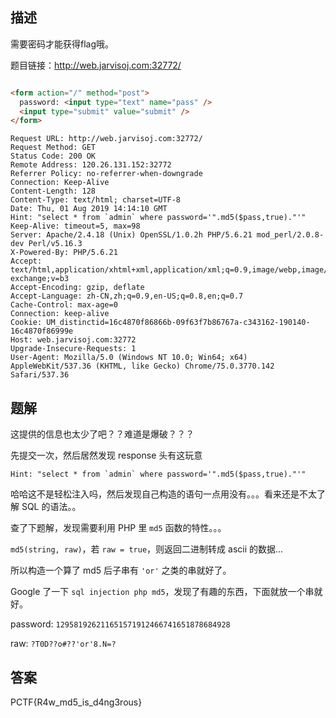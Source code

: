 ## 描述

需要密码才能获得flag哦。

题目链接：http://web.jarvisoj.com:32772/

```html

<form action="/" method="post">
  password: <input type="text" name="pass" />
  <input type="submit" value="submit" />
</form>

```

```
Request URL: http://web.jarvisoj.com:32772/
Request Method: GET
Status Code: 200 OK
Remote Address: 120.26.131.152:32772
Referrer Policy: no-referrer-when-downgrade
Connection: Keep-Alive
Content-Length: 128
Content-Type: text/html; charset=UTF-8
Date: Thu, 01 Aug 2019 14:14:10 GMT
Hint: "select * from `admin` where password='".md5($pass,true)."'"
Keep-Alive: timeout=5, max=98
Server: Apache/2.4.18 (Unix) OpenSSL/1.0.2h PHP/5.6.21 mod_perl/2.0.8-dev Perl/v5.16.3
X-Powered-By: PHP/5.6.21
Accept: text/html,application/xhtml+xml,application/xml;q=0.9,image/webp,image/apng,*/*;q=0.8,application/signed-exchange;v=b3
Accept-Encoding: gzip, deflate
Accept-Language: zh-CN,zh;q=0.9,en-US;q=0.8,en;q=0.7
Cache-Control: max-age=0
Connection: keep-alive
Cookie: UM_distinctid=16c4870f86866b-09f63f7b86767a-c343162-190140-16c4870f86999e
Host: web.jarvisoj.com:32772
Upgrade-Insecure-Requests: 1
User-Agent: Mozilla/5.0 (Windows NT 10.0; Win64; x64) AppleWebKit/537.36 (KHTML, like Gecko) Chrome/75.0.3770.142 Safari/537.36
```

## 题解

这提供的信息也太少了吧？？难道是爆破？？？

先提交一次，然后居然发现 response 头有这玩意

```
Hint: "select * from `admin` where password='".md5($pass,true)."'"
```

哈哈这不是轻松注入吗，然后发现自己构造的语句一点用没有。。。看来还是不太了解 SQL 的语法。。

查了下题解，发现需要利用 PHP 里 `md5` 函数的特性。。。

`md5(string, raw)`，若 `raw = true`，则返回二进制转成 ascii 的数据...

所以构造一个算了 md5 后子串有 `'or'` 之类的串就好了。

Google 了一下 `sql injection php md5`，发现了有趣的东西，下面就放一个串就好。

password: `129581926211651571912466741651878684928`

raw: `?T0D??o#??'or'8.N=?`

## 答案

PCTF{R4w_md5_is_d4ng3rous}
